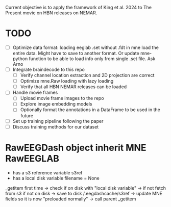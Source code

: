 Current objective is to apply the framework of King et al. 2024 to The Present movie on HBN releases on NEMAR.

# TODO
- [ ] Optimize data format: loading eeglab .set without .fdt in mne load the entire data. Might have to save to another format. Or update mne-python function to be able to load info only from single .set file. Ask Arno
- [ ] Integrate braindecode to this repo
    - [ ] Verify channel location extraction and 2D projection are correct
    - [ ] Optimize mne.Raw loading with lazy loading
    - [ ] Verify that all HBN NEMAR releases can be loaded
- [ ] Handle movie frames
    - [ ] Upload movie frame images to the repo
    - [ ] Explore image embedding models
    - [ ] Optionally format the annotations in a DataFrame to be used in the future
- [ ] Set up training pipeline following the paper
- [ ] Discuss training methods for our dataset

# RawEEGDash object inherit MNE RawEEGLAB
- has a s3 reference variable s3ref
- has a local disk variable   filename = None

_getitem first time
    -> check if on disk with "local disk variable"
        -> if not fetch from s3 if not on disk
        -> save to disk /.eegdashcache/s3ref
    -> update MNE fields so it is now "preloaded normally"
    -> call parent _getitem

